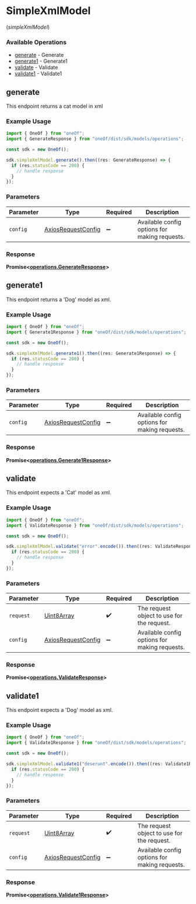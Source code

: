 # SimpleXmlModel
(*simpleXmlModel*)

### Available Operations

* [generate](#generate) - Generate
* [generate1](#generate1) - Generate1
* [validate](#validate) - Validate
* [validate1](#validate1) - Validate1

## generate

 This endpoint returns a cat model in xml

### Example Usage

```typescript
import { OneOf } from "oneOf";
import { GenerateResponse } from "oneOf/dist/sdk/models/operations";

const sdk = new OneOf();

sdk.simpleXmlModel.generate().then((res: GenerateResponse) => {
  if (res.statusCode == 200) {
    // handle response
  }
});
```

### Parameters

| Parameter                                                    | Type                                                         | Required                                                     | Description                                                  |
| ------------------------------------------------------------ | ------------------------------------------------------------ | ------------------------------------------------------------ | ------------------------------------------------------------ |
| `config`                                                     | [AxiosRequestConfig](https://axios-http.com/docs/req_config) | :heavy_minus_sign:                                           | Available config options for making requests.                |


### Response

**Promise<[operations.GenerateResponse](../../models/operations/generateresponse.md)>**


## generate1

This endpoint returns a 'Dog' model as xml.

### Example Usage

```typescript
import { OneOf } from "oneOf";
import { Generate1Response } from "oneOf/dist/sdk/models/operations";

const sdk = new OneOf();

sdk.simpleXmlModel.generate1().then((res: Generate1Response) => {
  if (res.statusCode == 200) {
    // handle response
  }
});
```

### Parameters

| Parameter                                                    | Type                                                         | Required                                                     | Description                                                  |
| ------------------------------------------------------------ | ------------------------------------------------------------ | ------------------------------------------------------------ | ------------------------------------------------------------ |
| `config`                                                     | [AxiosRequestConfig](https://axios-http.com/docs/req_config) | :heavy_minus_sign:                                           | Available config options for making requests.                |


### Response

**Promise<[operations.Generate1Response](../../models/operations/generate1response.md)>**


## validate

This endpoint expects a 'Cat' model as xml.

### Example Usage

```typescript
import { OneOf } from "oneOf";
import { ValidateResponse } from "oneOf/dist/sdk/models/operations";

const sdk = new OneOf();

sdk.simpleXmlModel.validate("error".encode()).then((res: ValidateResponse) => {
  if (res.statusCode == 200) {
    // handle response
  }
});
```

### Parameters

| Parameter                                                    | Type                                                         | Required                                                     | Description                                                  |
| ------------------------------------------------------------ | ------------------------------------------------------------ | ------------------------------------------------------------ | ------------------------------------------------------------ |
| `request`                                                    | [Uint8Array](../../models//.md)                              | :heavy_check_mark:                                           | The request object to use for the request.                   |
| `config`                                                     | [AxiosRequestConfig](https://axios-http.com/docs/req_config) | :heavy_minus_sign:                                           | Available config options for making requests.                |


### Response

**Promise<[operations.ValidateResponse](../../models/operations/validateresponse.md)>**


## validate1

This endpoint expects a 'Dog' model as xml.

### Example Usage

```typescript
import { OneOf } from "oneOf";
import { Validate1Response } from "oneOf/dist/sdk/models/operations";

const sdk = new OneOf();

sdk.simpleXmlModel.validate1("deserunt".encode()).then((res: Validate1Response) => {
  if (res.statusCode == 200) {
    // handle response
  }
});
```

### Parameters

| Parameter                                                    | Type                                                         | Required                                                     | Description                                                  |
| ------------------------------------------------------------ | ------------------------------------------------------------ | ------------------------------------------------------------ | ------------------------------------------------------------ |
| `request`                                                    | [Uint8Array](../../models//.md)                              | :heavy_check_mark:                                           | The request object to use for the request.                   |
| `config`                                                     | [AxiosRequestConfig](https://axios-http.com/docs/req_config) | :heavy_minus_sign:                                           | Available config options for making requests.                |


### Response

**Promise<[operations.Validate1Response](../../models/operations/validate1response.md)>**

